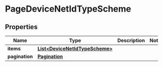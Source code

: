 

# PageDeviceNetIdTypeScheme


## Properties

| Name | Type | Description | Notes |
|------------ | ------------- | ------------- | -------------|
|**items** | [**List&lt;DeviceNetIdTypeScheme&gt;**](DeviceNetIdTypeScheme.md) |  |  |
|**pagination** | [**Pagination**](Pagination.md) |  |  |



